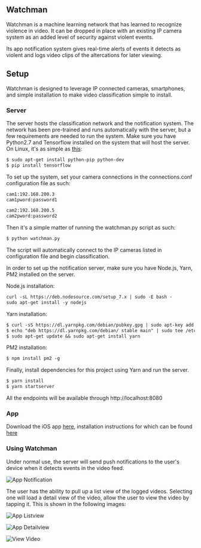 ## Watchman

Watchman is a machine learning network that has learned to recognize violence in video. It can be dropped in place with an existing IP camera system as an added level of security against violent events.

Its app notification system gives real-time alerts of events it detects as violent and logs video clips of the altercations for later viewing.

## Setup
Watchman is designed to leverage IP connected cameras, smartphones, and simple installation to make video classification simple to install.

### Server
The server hosts the classification network and the notification system. The network has been pre-trained and runs automatically with the server, but a few requirements are needed to run the system. Make sure you have Python2.7 and Tensorflow installed on the system that will host the server. On Linux, it's as simple as [this](https://www.tensorflow.org/get_started/os_setup):

```markdown
$ sudo apt-get install python-pip python-dev
$ pip install tensorflow
```

To set up the system, set your camera connections in the connections.conf configuration file as such:

```markdown
cam1:192.168.200.3
cam1pword:password1

cam2:192.168.200.5
cam2pword:password2
```

Then it's a simple matter of running the watchman.py script as such:

```markdown
$ python watchman.py
```
The script will automatically connect to the IP cameras listed in configuration file and begin classification.


In order to set up the notification server, make sure you have Node.js, Yarn, PM2 installed on the server.

Node.js installation:
```markdown
curl -sL https://deb.nodesource.com/setup_7.x | sudo -E bash -
sudo apt-get install -y nodejs
```
Yarn installation:
```markdown
$ curl -sS https://dl.yarnpkg.com/debian/pubkey.gpg | sudo apt-key add -
$ echo "deb https://dl.yarnpkg.com/debian/ stable main" | sudo tee /etc/apt/sources.list.d/yarn.list
$ sudo apt-get update && sudo apt-get install yarn
```
PM2 installation:
```markdown
$ npm install pm2 -g
```
Finally, install dependencies for this project using Yarn and run the server.

```markdown
$ yarn install
$ yarn startserver
```
All the endpoints will be available through http://localhost:8080

### App

Download the iOS app [here](https://github.com/iWatchman/iWatchman-iOS), installation instructions for which can be found 
[here](https://github.com/iWatchman/iWatchman-iOS/blob/master/README.md)

### Using Watchman

Under normal use, the server will send push notifications to the user's device when it detects events in the video feed.

![App Notification](assets/watchman_notification.png)

The user has the ability to pull up a list view of the logged videos. Selecting one will load a detail view of the video, allow the user to view the video by tapping it. This is shown in the following images:

![App Listview](assets/watchman_listview.png)

![App Detailview](assets/watchman_detailview.png)

![View Video](assets/watchman_viewvideo.png)
